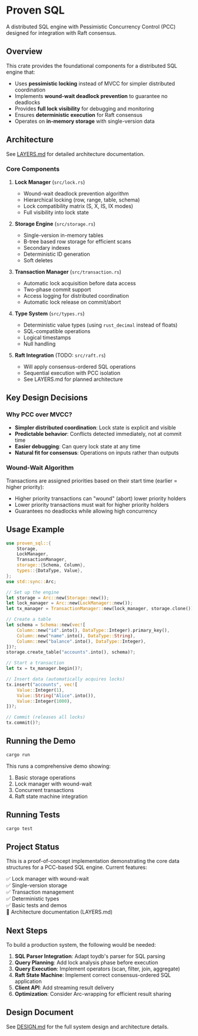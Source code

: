 # Proven SQL

A distributed SQL engine with Pessimistic Concurrency Control (PCC) designed for integration with Raft consensus.

## Overview

This crate provides the foundational components for a distributed SQL engine that:

- Uses **pessimistic locking** instead of MVCC for simpler distributed coordination
- Implements **wound-wait deadlock prevention** to guarantee no deadlocks
- Provides **full lock visibility** for debugging and monitoring
- Ensures **deterministic execution** for Raft consensus
- Operates on **in-memory storage** with single-version data

## Architecture

See [LAYERS.md](LAYERS.md) for detailed architecture documentation.

### Core Components

1. **Lock Manager** (`src/lock.rs`)
   - Wound-wait deadlock prevention algorithm
   - Hierarchical locking (row, range, table, schema)
   - Lock compatibility matrix (S, X, IS, IX modes)
   - Full visibility into lock state

2. **Storage Engine** (`src/storage.rs`)
   - Single-version in-memory tables
   - B-tree based row storage for efficient scans
   - Secondary indexes
   - Deterministic ID generation
   - Soft deletes

3. **Transaction Manager** (`src/transaction.rs`)
   - Automatic lock acquisition before data access
   - Two-phase commit support
   - Access logging for distributed coordination
   - Automatic lock release on commit/abort

4. **Type System** (`src/types.rs`)
   - Deterministic value types (using `rust_decimal` instead of floats)
   - SQL-compatible operations
   - Logical timestamps
   - Null handling

5. **Raft Integration** (TODO: `src/raft.rs`)
   - Will apply consensus-ordered SQL operations
   - Sequential execution with PCC isolation
   - See LAYERS.md for planned architecture

## Key Design Decisions

### Why PCC over MVCC?

- **Simpler distributed coordination**: Lock state is explicit and visible
- **Predictable behavior**: Conflicts detected immediately, not at commit time
- **Easier debugging**: Can query lock state at any time
- **Natural fit for consensus**: Operations on inputs rather than outputs

### Wound-Wait Algorithm

Transactions are assigned priorities based on their start time (earlier = higher priority):

- Higher priority transactions can "wound" (abort) lower priority holders
- Lower priority transactions must wait for higher priority holders
- Guarantees no deadlocks while allowing high concurrency

## Usage Example

```rust
use proven_sql::{
    Storage, 
    LockManager, 
    TransactionManager,
    storage::{Schema, Column},
    types::{DataType, Value},
};
use std::sync::Arc;

// Set up the engine
let storage = Arc::new(Storage::new());
let lock_manager = Arc::new(LockManager::new());
let tx_manager = TransactionManager::new(lock_manager, storage.clone());

// Create a table
let schema = Schema::new(vec![
    Column::new("id".into(), DataType::Integer).primary_key(),
    Column::new("name".into(), DataType::String),
    Column::new("balance".into(), DataType::Integer),
])?;
storage.create_table("accounts".into(), schema)?;

// Start a transaction
let tx = tx_manager.begin()?;

// Insert data (automatically acquires locks)
tx.insert("accounts", vec![
    Value::Integer(1),
    Value::String("Alice".into()),
    Value::Integer(1000),
])?;

// Commit (releases all locks)
tx.commit()?;
```

## Running the Demo

```bash
cargo run
```

This runs a comprehensive demo showing:
1. Basic storage operations
2. Lock manager with wound-wait
3. Concurrent transactions
4. Raft state machine integration

## Running Tests

```bash
cargo test
```

## Project Status

This is a proof-of-concept implementation demonstrating the core data structures for a PCC-based SQL engine. Current features:

✅ Lock manager with wound-wait  
✅ Single-version storage  
✅ Transaction management  
✅ Deterministic types  
✅ Basic tests and demos  
📝 Architecture documentation (LAYERS.md)  

## Next Steps

To build a production system, the following would be needed:

1. **SQL Parser Integration**: Adapt toydb's parser for SQL parsing
2. **Query Planning**: Add lock analysis phase before execution  
3. **Query Execution**: Implement operators (scan, filter, join, aggregate)
4. **Raft State Machine**: Implement correct consensus-ordered SQL application
5. **Client API**: Add streaming result delivery
6. **Optimization**: Consider Arc-wrapping for efficient result sharing

## Design Document

See [DESIGN.md](DESIGN.md) for the full system design and architecture details.
